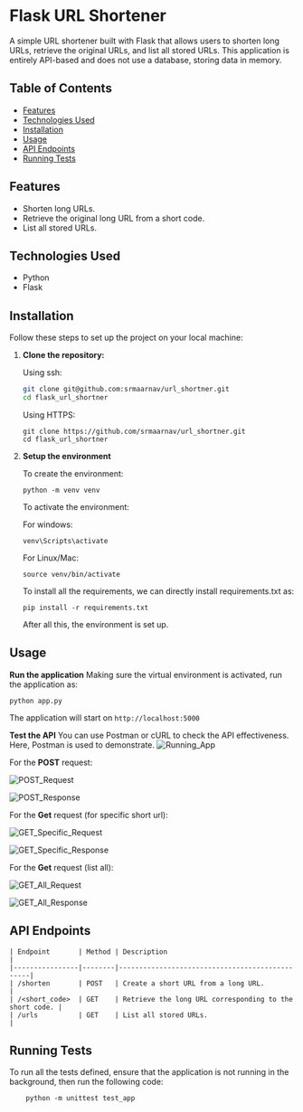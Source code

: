 # Flask URL Shortener

A simple URL shortener built with Flask that allows users to shorten long URLs, retrieve the original URLs, and list all stored URLs. This application is entirely API-based and does not use a database, storing data in memory.

## Table of Contents

- [Features](#features)
- [Technologies Used](#technologies-used)
- [Installation](#installation)
- [Usage](#usage)
- [API Endpoints](#api-endpoints)
- [Running Tests](#running-tests)

## Features

- Shorten long URLs.
- Retrieve the original long URL from a short code.
- List all stored URLs.


## Technologies Used

- Python
- Flask


## Installation

Follow these steps to set up the project on your local machine:

1. **Clone the repository:**

    Using ssh:
   ```bash
   git clone git@github.com:srmaarnav/url_shortner.git
   cd flask_url_shortner
    ```

    Using HTTPS:
    ```
    git clone https://github.com/srmaarnav/url_shortner.git
    cd flask_url_shortner
    ```

2. **Setup the environment**

    To create the environment:
    ```
    python -m venv venv
    ```

    To activate the environment:

    For windows:
    ```
    venv\Scripts\activate
    ```

    For Linux/Mac:
    ```
    source venv/bin/activate
    ```

    To install all the requirements, we can directly install requirements.txt as:
    ```
    pip install -r requirements.txt
    ```

    After all this, the environment is set up.


## Usage

**Run the application**
Making sure the virtual environment is activated, run the application as:
```
python app.py
```
The application will start on `http://localhost:5000`

**Test the API**
You can use Postman or cURL to check the API effectiveness. Here, Postman is used to demonstrate.
![Running_App](images/image.png)


For the **POST** request:

![POST_Request](images/post_request.png)

![POST_Response](images/post_response.png)


For the **Get** request (for specific short url):

![GET_Specific_Request](images/get_specific_req.png)

![GET_Specific_Response](images/get_specific_res.png)


For the **Get** request (list all):

![GET_All_Request](images/get_all_req.png)

![GET_All_Response](images/get_all_res.png)


## API Endpoints


    | Endpoint       | Method | Description                                    |
    |----------------|--------|------------------------------------------------|
    | /shorten       | POST   | Create a short URL from a long URL.            |
    | /<short_code>  | GET    | Retrieve the long URL corresponding to the short code. |
    | /urls          | GET    | List all stored URLs.                          |
    

## Running Tests

To run all the tests defined, ensure that the application is not running in the background, then run the following code:

```
    python -m unittest test_app 
```
